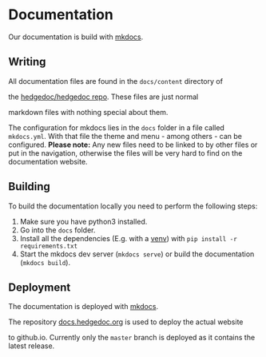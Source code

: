 # Documentation

Our documentation is build with [mkdocs][mkdocs].

## Writing

All documentation files are found in the `docs/content` directory of
<!-- markdownlint-disable proper-names -->
the [hedgedoc/hedgedoc repo](https://github.com/hedgedoc/hedgedoc). These files are just normal
<!-- markdownlint-enable proper-names -->
markdown files with nothing special about them.

The configuration for mkdocs lies in the `docs` folder in a file called `mkdocs.yml`. With that file
the theme and menu - among others - can be configured.
**Please note:** Any new files need to be linked to by other files or put in the navigation,
otherwise the files will be very hard to find on the documentation website.

## Building

To build the documentation locally you need to perform the following steps:

1. Make sure you have python3 installed.
2. Go into the `docs` folder.
3. Install all the dependencies (E.g. with a [venv](https://docs.python.org/3/library/venv.html))
   with `pip install -r requirements.txt`
4. Start the mkdocs dev server (`mkdocs serve`) or build the documentation (`mkdocs build`).

## Deployment

The documentation is deployed with [mkdocs][mkdocs].

<!-- markdownlint-disable proper-names -->
The repository [docs.hedgedoc.org][docs.hedgedoc.org] is used to deploy the actual website
<!-- markdownlint-enable proper-names -->
to github.io. Currently only the `master` branch is deployed as it contains the latest release.

[mkdocs]: https://www.mkdocs.org
[docs.hedgedoc.org]: https://github.com/hedgedoc/docs.hedgedoc.org
